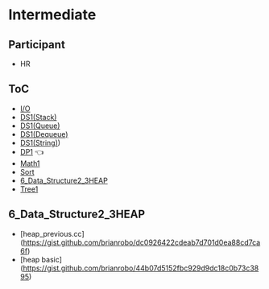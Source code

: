 # Intermediate

## Participant
* HR


## ToC
* [I/O](#io)
* [DS1(Stack)](#ds1_stack)
* [DS1(Queue)](#ds1_queue)
* [DS1(Dequeue)](#ds1_deque)
* [DS1(String)](#ds1_string))
* [DP1](#dp1) :point_left:
* [Math1](#math1)
* [Sort](#sort)
* [6_Data_Structure2_3HEAP](#heap)
* [Tree1](#tree1)



## 6_Data_Structure2_3HEAP
* [heap_previous.cc] (https://gist.github.com/brianrobo/dc0926422cdeab7d701d0ea88cd7ca6f)
* [heap basic] (https://gist.github.com/brianrobo/44b07d5152fbc929d9dc18c0b73c3895)

